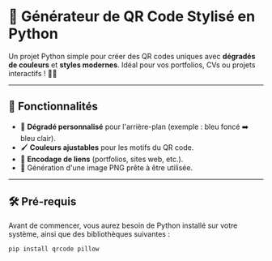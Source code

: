 # 🎨 Générateur de QR Code Stylisé en Python

Un projet Python simple pour créer des QR codes uniques avec **dégradés de couleurs** et **styles modernes**. Idéal pour vos portfolios, CVs ou projets interactifs ! 🐍✨

---

## 🚀 Fonctionnalités
- 🌈 **Dégradé personnalisé** pour l'arrière-plan (exemple : bleu foncé ➡️ bleu clair).
- 🖌️ **Couleurs ajustables** pour les motifs du QR code.
- 🔗 **Encodage de liens** (portfolios, sites web, etc.).
- 📂 Génération d'une image PNG prête à être utilisée.

---

## 🛠️ Pré-requis
Avant de commencer, vous aurez besoin de Python installé sur votre système, ainsi que des bibliothèques suivantes :

```bash
pip install qrcode pillow
